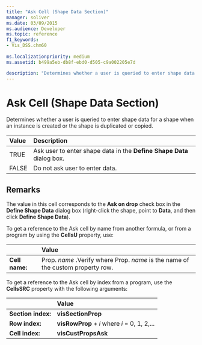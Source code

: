 ```yaml
---
title: "Ask Cell (Shape Data Section)"
manager: soliver
ms.date: 03/09/2015
ms.audience: Developer
ms.topic: reference
f1_keywords:
- Vis_DSS.chm60
 
ms.localizationpriority: medium
ms.assetid: b499a5eb-db8f-ebd0-d505-c9a002205e7d

description: "Determines whether a user is queried to enter shape data for a shape when an instance is created or the shape is duplicated or copied."
---
```


# Ask Cell (Shape Data Section)

Determines whether a user is queried to enter shape data for a shape when an instance is created or the shape is duplicated or copied.
  
|**Value**|**Description**|
|:-----|:-----|
|TRUE  <br/> |Ask user to enter shape data in the **Define Shape Data** dialog box. |
|FALSE  <br/> |Do not ask user to enter data. |

## Remarks

The value in this cell corresponds to the **Ask on drop** check box in the **Define Shape Data** dialog box (right-click the shape, point to **Data**, and then click **Define Shape Data**).
  
To get a reference to the Ask cell by name from another formula, or from a program by using the **CellsU** property, use:
  
||Value |
|:-----|:-----|
|**Cell name:**  <br/> |Prop. *name* .Verify            where Prop. *name* is the name of the custom property row. |

To get a reference to the Ask cell by index from a program, use the **CellsSRC** property with the following arguments:
  
||Value |
|:-----|:-----|
|**Section index:**  <br/> |**visSectionProp** <br/> |
|**Row index:**  <br/> |**visRowProp** +  *i*            where  *i*  = 0, 1, 2,... |
|**Cell index:**  <br/> |**visCustPropsAsk** <br/> |
